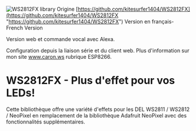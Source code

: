 ![WS2812FX library](https://raw.githubusercontent.com/kitesurfer1404/WS2812FX/master/WS2812FX_logo.png)
Origine [https://github.com/kitesurfer1404/WS2812FX](https://github.com/kitesurfer1404/WS2812FX "https://github.com/kitesurfer1404/WS2812FX")
Version en français- French Version

Version web et commande vocal avec Alexa.

Configuration depuis la liaison série et du client web. Plus d'information sur mon site www.caron.ws rubrique ESP8266.

WS2812FX - Plus d'effet pour vos LEDs!
======================================

Cette bibliothèque offre une variété d'effets pour les DEL WS2811 / WS2812 / NeoPixel en remplacement de la bibliothèque Adafruit NeoPixel avec des fonctionnalités supplémentaires.